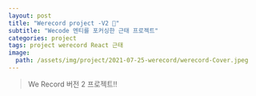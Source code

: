 ```yaml
---
layout: post
title: "Werecord project -V2 🤗"
subtitle: "Wecode 멘티를 포커싱한 근태 프로젝트"
categories: project
tags: project werecord React 근태
image:
  path: /assets/img/project/2021-07-25-werecord/werecord-Cover.jpeg
---
```


> We Record 버전 2 프로젝트!!
